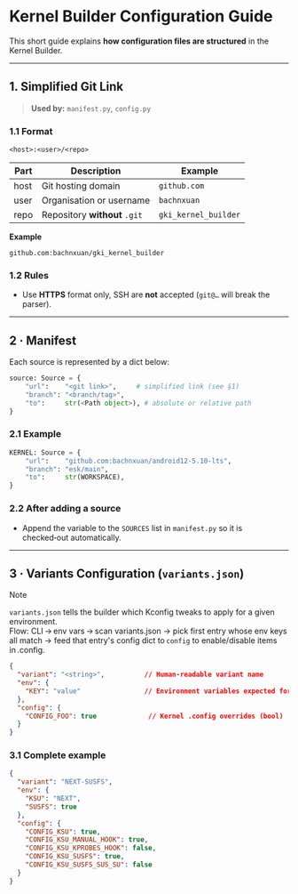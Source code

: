 # Kernel Builder Configuration Guide

This short guide explains **how configuration files are structured** in the Kernel Builder.

---

## 1. Simplified Git Link

> **Used by:** `manifest.py`, `config.py`

### 1.1 Format

```plaintext
<host>:<user>/<repo>
```

| Part | Description                   | Example              |
| ---- | ----------------------------- | -------------------- |
| host | Git hosting domain            | `github.com`         |
| user | Organisation or username      | `bachnxuan`          |
| repo | Repository **without** `.git` | `gki_kernel_builder` |

**Example**

```plaintext
github.com:bachnxuan/gki_kernel_builder
```

### 1.2 Rules

* Use **HTTPS** format only, SSH are **not** accepted (`git@…` will break the parser).

---

## 2 · Manifest

Each source is represented by a dict below:

```python
source: Source = {
    "url":    "<git link>",     # simplified link (see §1)
    "branch": "<branch/tag>",
    "to":     str(<Path object>), # absolute or relative path
}
```

### 2.1 Example

```python
KERNEL: Source = {
    "url":    "github.com:bachnxuan/android12-5.10-lts",
    "branch": "esk/main",
    "to":     str(WORKSPACE),
}
```

### 2.2 After adding a source

- Append the variable to the `SOURCES` list in `manifest.py` so it is checked‑out automatically.

---

## 3 · Variants Configuration (`variants.json`)

> [!NOTE]
> `variants.json` tells the builder which Kconfig tweaks to apply for a given environment.\
Flow: CLI → env vars → scan variants.json → pick first entry whose env keys all match → feed that entry's config dict to `config` to enable/disable items in .config.

```json
{
  "variant": "<string>",          // Human‑readable variant name
  "env": {
    "KEY": "value"                // Environment variables expected for variant
  },
  "config": {
    "CONFIG_FOO": true             // Kernel .config overrides (bool)
  }
}
```

### 3.1 Complete example

```json
{
  "variant": "NEXT-SUSFS",
  "env": {
    "KSU": "NEXT",
    "SUSFS": true
  },
  "config": {
    "CONFIG_KSU": true,
    "CONFIG_KSU_MANUAL_HOOK": true,
    "CONFIG_KSU_KPROBES_HOOK": false,
    "CONFIG_KSU_SUSFS": true,
    "CONFIG_KSU_SUSFS_SUS_SU": false
  }
}
```

